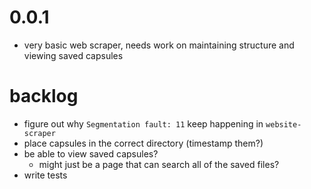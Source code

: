 # 0.0.1

- very basic web scraper, needs work on maintaining structure and viewing saved capsules

# backlog

- figure out why `Segmentation fault: 11` keep happening in `website-scraper`
- place capsules in the correct directory (timestamp them?)
- be able to view saved capsules?
    - might just be a page that can search all of the saved files?
- write tests 
